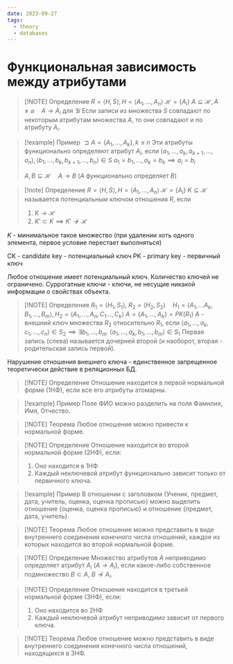 ```yaml
---
date: 2023-09-27
tags:
  - theory
  - databases
---
```

# Функциональная зависимость между атрибутами

> [!NOTE] Определение
> $R=\langle H,S\rangle, H=\langle A_{1},\dots, A_{n}\rangle\; \mathcal{H}=\{A_{i}\}$
> $A\subseteq \mathcal{H}, A\neq \varnothing\quad A\to A_{i}$ для  $\exists i$ 
> Если записи из множества $S$ совпадают по некоторым атрибутам множества $A$, то они совпадают и по атрибуту $A_{i}$.
> 

> [!example] Пример
> $\sqsupset A=\{A_{1},\dots,A_{k}\}, k\leq n$
> Эти атрибуты функционально определяют атрибут $A_{i}$, если
> $\langle a_{1},\dots,a_{k},a_{k+1},\dots,a_{n}\rangle, \langle b_{1},\dots,b_{k},b_{k+1},\dots,b_{n}\rangle\in S$
> $a_{1}=b_{1}, \dots, a_{k}=b_{k}\implies a_{i}=b_{i}$
> 
> $A,B\subseteq \mathcal{H}\quad A\to B$ ($A$ функционально определяет $B$)

> [!note] Определение
> $R=\langle H,S\rangle, H=\langle A_{1},\dots, A_{n}\rangle\; \mathcal{H}=\{A_{i}\}$
> $K\subseteq \mathcal{H}$ называется потенциальным ключом отношения $R$, если 
> 1. $K\to \mathcal{H}$
> 2. $K'\subset K\implies K'\not\to \mathcal{H}$
> 

$K$ - минимальное такое множество (при удалении хоть одного элемента, первое условие перестает выполняться)

CK - candidate key - потенциальный ключ
PK - primary key - первичный ключ

Любое отношение имеет потенциальный ключ. Количество ключей не ограничено.
Суррогатные ключи - ключи, не несущие никакой информации о свойствах объекта.

> [!NOTE] Определение
> $R_{1}=\langle H_{1},S_{1}\rangle,\; R_{2}=\langle H_{2}, S_{2}\rangle\quad H_{1}=\langle A_{1},\dots A_{k},B_{1},\dots,B_{m}\rangle, H_{2}=\langle A_{1},\dots, A_{n}, C_{1}\dots,C_{k}\rangle$
> $A=\{A_{1},\dots,A_{k}\}=PK(R_{1})$
> $A$ - внешний ключ множества $R_{2}$ относительно $R_{1}$, если $\langle a_{1},\dots,a_{k},c_{1},\dots,c_{n}\rangle\in S_{2}\implies \exists b_{1},\dots,b_{m}\;\; \langle a_{1},\dots, a_{k},b_{1},\dots,b_{m}\rangle\in S_{1}$
> Первая запись (слева) называется дочерней второй (и наоборот, вторая - родительская запись первой).

Нарушение отношения внешнего ключа - единственное запрещенное теоретически действие в реляционных БД.


> [!NOTE] Определение
> Отношение находится в первой нормальной форме (1НФ), если все его атрибуты атомарны.

> [!example] Пример
> Поле ФИО можно разделить на поля Фамилия, Имя, Отчество.

> [!NOTE] Теорема
> Любое отношение можно привести к нормальной форме.

> [!NOTE] Определение
> Отношение находится во второй нормальной форме (2НФ), если:
> 1. Оно находится в 1НФ
> 2. Каждый неключевой атрибут функционально зависит только от первичного ключа.


> [!example] Пример
> В отношении с заголовком {Ученик, предмет, дата, учитель, оценка, оценка прописью} можно выделить отношение {оценка, оценка прописью} и отношение {предмет, дата, учитель}.

> [!NOTE] Теорема
> Любое отношение можно представить в виде внутреннего соединения конечного числа отношений, каждое из которых находится во второй нормальной форме.
> 

> [!NOTE] Определение
> Множество атрибутов $A$ неприводимо определяет атрибут $A_{i}$ ($A\to A_{i}$), если какое-либо собственное подмножество $B\subset A$, $B\not\to A_{i}$.

> [!NOTE] Определение
> Отношение находится в третьей нормальной форме (3НФ), если:
> 1. Оно находится во 2НФ
> 2. Каждый неключевой атрибут неприводимо зависит от первого ключа.

> [!NOTE] Теорема
> Любое отношение можно представить в виде внутреннего соединения конечного числа отношений, находящихся в 3НФ.
